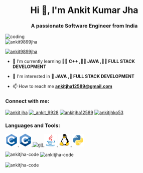 <h1 align="center">Hi 👋, I'm Ankit Kumar Jha</h1>
<h3 align="center">A passionate Software Engineer from India</h3>
<img align="right" alt="coding" width="800" src="https://user-images.githubusercontent.com/55389276/140866485-8fb1c876-9a8f-4d6a-98dc-08c4981eaf70.gif">

<p align="left"> <img src="https://komarev.com/ghpvc/?username=ankit9899jha&label=Profile%20views&color=0e75b6&style=flat" alt="ankit9899jha" /> </p>

<p align="left"> <a href="https://github.com/ryo-ma/github-profile-trophy"><img src="https://github-profile-trophy.vercel.app/?username=ankit9899jha" alt="ankit9899jha" /></a> </p>

- 🌱 I’m currently learning **👨‍🎓 C++ ,👨‍🎓 JAVA ,👨‍🎓 FULL STACK DEVELOPMENT**

- 👀 I'm interested in **💖 JAVA ,💖 FULL STACK DEVELOPMENT**

- 📫 How to reach me **ankitjha12589@gmail.com**

<h3 align="left">Connect with me:</h3>
<p align="left">
<a href="https://www.linkedin.com/in/ankit-jha-1601b4255" target="blank"><img align="center" src="https://raw.githubusercontent.com/rahuldkjain/github-profile-readme-generator/master/src/images/icons/Social/linked-in-alt.svg" alt="ankit jha" height="30" width="40" /></a>
<a href="https://instagram.com/_ankit_9928" target="blank"><img align="center" src="https://raw.githubusercontent.com/rahuldkjain/github-profile-readme-generator/master/src/images/icons/Social/instagram.svg" alt="_ankit_9928" height="30" width="40" /></a>
<a href="https://leetcode.com/ankitjha12589/" target="blank"><img align="center" src="https://raw.githubusercontent.com/rahuldkjain/github-profile-readme-generator/master/src/images/icons/Social/leet-code.svg" alt="ankitjha12589" height="30" width="40" /></a>
<a href="https://auth.geeksforgeeks.org/user/ankitjhko53" target="blank"><img align="center" src="https://raw.githubusercontent.com/rahuldkjain/github-profile-readme-generator/master/src/images/icons/Social/geeks-for-geeks.svg" alt="ankitjhko53" height="30" width="40" /></a>
</p>

<h3 align="left">Languages and Tools:</h3>
<p align="left"> <a href="https://www.cprogramming.com/" target="_blank" rel="noreferrer"> <img src="https://raw.githubusercontent.com/devicons/devicon/master/icons/c/c-original.svg" alt="c" width="40" height="40"/> </a> <a href="https://www.w3schools.com/cpp/" target="_blank" rel="noreferrer"> <img src="https://raw.githubusercontent.com/devicons/devicon/master/icons/cplusplus/cplusplus-original.svg" alt="cplusplus" width="40" height="40"/> </a> <a href="https://git-scm.com/" target="_blank" rel="noreferrer"> <img src="https://www.vectorlogo.zone/logos/git-scm/git-scm-icon.svg" alt="git" width="40" height="40"/> </a> <a href="https://www.java.com" target="_blank" rel="noreferrer"> <img src="https://raw.githubusercontent.com/devicons/devicon/master/icons/java/java-original.svg" alt="java" width="40" height="40"/> </a> <a href="https://www.linux.org/" target="_blank" rel="noreferrer"> <img src="https://raw.githubusercontent.com/devicons/devicon/master/icons/linux/linux-original.svg" alt="linux" width="40" height="40"/> </a> <a href="https://www.python.org" target="_blank" rel="noreferrer"> <img src="https://raw.githubusercontent.com/devicons/devicon/master/icons/python/python-original.svg" alt="python" width="40" height="40"/> </a> </p>

<p><img align="left" src="https://github-readme-stats.vercel.app/api/top-langs?username=ankitjha-code&show_icons=true&locale=en&layout=compact" alt="ankitjha-code" /></p>

<p>&nbsp;<img align="center" src="https://github-readme-stats.vercel.app/api?username=ankitjha-code&show_icons=true&locale=en" alt="ankitjha-code" /></p>

<p><img align="center" src="https://github-readme-streak-stats.herokuapp.com/?user=ankitjha-code&" alt="ankitjha-code" /></p>
